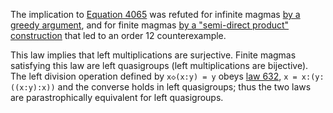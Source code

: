 The implication to [Equation 4065](https://teorth.github.io/equational_theories/implications/?4065) was refuted for infinite magmas [by a greedy argument](https://leanprover.zulipchat.com/#narrow/channel/458659-Equational/topic/Equation.20879.20!.3D.3E.204065), and for finite magmas [by a "semi-direct product" construction](https://leanprover.zulipchat.com/#narrow/channel/458659-Equational/topic/Austin.20pairs/near/484838720) that led to an order 12 counterexample.

This law implies that left multiplications are surjective.  Finite magmas satisfying this law are left quasigroups (left multiplications are bijective).  The left division operation defined by `x◇(x:y) = y` obeys [law 632](https://teorth.github.io/equational_theories/implications/?632), `x = x:(y:((x:y):x))` and the converse holds in left quasigroups; thus the two laws are parastrophically equivalent for left quasigroups.

